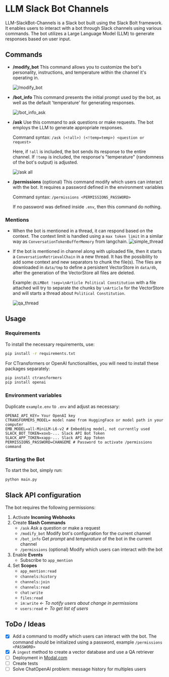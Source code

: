 
# LLM Slack Bot Channels

LLM-SlackBot-Channels is a Slack bot built using the Slack Bolt framework. It enables users to interact with a bot through Slack channels using various commands. The bot utilizes a Large Language Model (LLM) to generate responses based on user input.

## Commands

- **/modify_bot**
    This command allows you to customize the bot's personality, instructions, and temperature within the channel it's operating in.

    ![/modify_bot](https://media3.giphy.com/media/v1.Y2lkPTc5MGI3NjExb3Q1MGJyeWh0OGRsZXZsb2UwZ2pzenc5MGV1M2JzY2x3ZGxkdHQwayZlcD12MV9pbnRlcm5hbF9naWZfYnlfaWQmY3Q9Zw/ebkaDNhWuwaXuTtCuq/giphy.gif)

- **/bot_info**
    This command presents the initial prompt used by the bot, as well as the default 'temperature' for generating responses.

    ![/bot_info_ask](https://media0.giphy.com/media/v1.Y2lkPTc5MGI3NjExYmQ2d2p4YWJzeHVsYWU3bW82aHZrNnp2MmkxMGg5djk3bHRwOXRxcCZlcD12MV9pbnRlcm5hbF9naWZfYnlfaWQmY3Q9Zw/SYCt6tWxsz4aNxxizf/giphy.gif)

- **/ask**
    Use this command to ask questions or make requests. The bot employs the LLM to generate appropriate responses.

    Command syntax: `/ask (<!all>) (<!temp=temp>) <question or request>`

    Here, if `!all` is included, the bot sends its response to the entire channel. If `!temp` is included, the response's "temperature" (randomness of the bot's output) is adjusted.

    ![/ask all](https://media1.giphy.com/media/v1.Y2lkPTc5MGI3NjExM3ViaDFoOHl5MDUyNm9xZmF0MjhvbnhvZXc2eXhoNTR5ZXlyd2Q1eCZlcD12MV9pbnRlcm5hbF9naWZfYnlfaWQmY3Q9Zw/jG1BsNEvEsoKHItOKY/giphy.gif)


- **/permissions** (optional)
    This command modify which users can interact with the bot. It requires a password defined in the environment variables

    Command syntax: `/permissions <PERMISSIONS_PASSWORD>` 

    If no password was defined inside `.env`, then this command do nothing.

### Mentions
- When the bot is mentioned in a thread, it can respond based on the context. The context limit is handled using a `max token limit` in a similar way as `ConversationTokenBufferMemory` from langchain.
    ![simple_thread](https://media3.giphy.com/media/v1.Y2lkPTc5MGI3NjExMzFrMGNyNHh3dGZ1NDJvZGNraXNkeGhueHZ4aTJ1azhjYTU3MmE0cCZlcD12MV9pbnRlcm5hbF9naWZfYnlfaWQmY3Q9Zw/2jCJwf8nQfo226HgN8/giphy.gif)

- If the bot is mentioned in channel along with uploaded file, then it starts a `ConversationRetrievalChain` in a new thread. It has the possibility to add some context and new separators to chunk the file(s). The files are downloaded in `data/tmp` to define a persistent VectorStore in `data/db`, after the generation of the VectorStore all files are deleted.

    Example: `@LLMBot !sep=\nArticle Political Constitution` with a file attached will try to separate the chunks by `\nArticle` for the VectorStore and will starts a thread about `Political Constitution`.

    ![qa_thread](https://media4.giphy.com/media/v1.Y2lkPTc5MGI3NjExZm44c2d4aXJoZHNtazRnb2QydHY2bjJ2ZGMzZzlrdXZ6Y2lhaXBnMSZlcD12MV9pbnRlcm5hbF9naWZfYnlfaWQmY3Q9Zw/POXlBdBJvs1m9Fog1U/giphy.gif)
## Usage

### Requirements 

To install the necessary requirements, use:
```bash
pip install -r requirements.txt
```

For CTransformers or OpenAI functionalities, you will need to install these packages separately:
```bash
pip install ctransformers
pip install openai
```

### Environment variables
Duplicate `example.env` to `.env` and adjust as necessary:
```
OPENAI_API_KEY= Your OpenAI key
CTRANSFORMERS_MODEL= model name from HuggingFace or model path in your computer
EMB_MODEL=all-MiniLM-L6-v2 # Embedding model, not currently used
SLACK_BOT_TOKEN=xoxb-... Slack API Bot Token 
SLACK_APP_TOKEN=xapp-... Slack API App Token
PERMISSIONS_PASSWORD=CHANGEME # Password to activate /permissions command
```

### Starting the Bot
To start the bot, simply run:
```bash
python main.py
```

## Slack API configuration
The bot requires the following permissions:
1. Activate **Incoming Webhooks**
2. Create **Slash Commands**
   - `/ask` Ask a question or make a request
   - `/modify_bot` Modify bot's configuration for the current channel 
   - `/bot_info` Get *prompt* and *temperature* of the bot in the current channel
   - `/permissions` (optional)  Modify which users can interact with the bot
3. Enable **Events**
   - Subscribe to `app_mention`
4. Set **Scopes**
   - `app_mention:read`
   - `channels:history`
   - `channels:join`
   - `channels:read`
   - `chat:write`
   - `files:read`
   - `im:write`  _<- To notify users about change in permissions_
   - `users:read`  _<- To get list of users_
## ToDo / Ideas
- [x] Add a command to modify which users can interact with the bot. The command should be initialized using a password, example `/permissions <PASSWORD>`
- [x] A `ingest` method to create a vector database and use a QA retriever
- [ ] Deployment in [Modal.com](https://modal.com/)
- [ ] Create tests
- [ ] Solve ChatOpenAI problem: message history for multiples users
